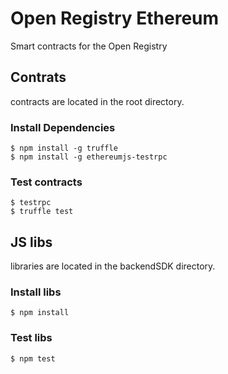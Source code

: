 # Open Registry Ethereum
Smart contracts for the Open Registry


## Contrats

contracts are located in the root directory.

### Install Dependencies

```
$ npm install -g truffle
$ npm install -g ethereumjs-testrpc
```

### Test contracts

```
$ testrpc
$ truffle test
```

## JS libs

libraries are located in the backendSDK directory.

### Install libs

```
$ npm install
```

### Test libs

```
$ npm test
```
